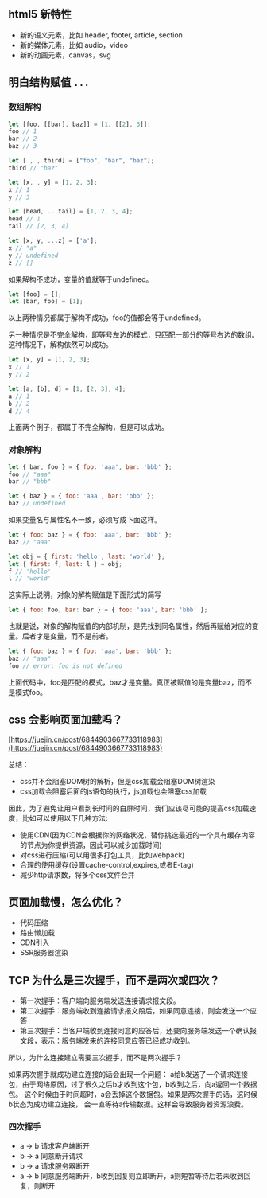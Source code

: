 ## html5 新特性
+ 新的语义元素，比如 header, footer, article, section
+ 新的媒体元素，比如 audio，video
+ 新的动画元素，canvas，svg

## 明白结构赋值 ```...```
### 数组解构
```javascript
let [foo, [[bar], baz]] = [1, [[2], 3]];
foo // 1
bar // 2
baz // 3

let [ , , third] = ["foo", "bar", "baz"];
third // "baz"

let [x, , y] = [1, 2, 3];
x // 1
y // 3

let [head, ...tail] = [1, 2, 3, 4];
head // 1
tail // [2, 3, 4]

let [x, y, ...z] = ['a'];
x // "a"
y // undefined
z // []
```
如果解构不成功，变量的值就等于undefined。

```javascript
let [foo] = [];
let [bar, foo] = [1];
```
以上两种情况都属于解构不成功，foo的值都会等于undefined。

另一种情况是不完全解构，即等号左边的模式，只匹配一部分的等号右边的数组。这种情况下，解构依然可以成功。

```javascript
let [x, y] = [1, 2, 3];
x // 1
y // 2

let [a, [b], d] = [1, [2, 3], 4];
a // 1
b // 2
d // 4
```
上面两个例子，都属于不完全解构，但是可以成功。

### 对象解构
```javascript
let { bar, foo } = { foo: 'aaa', bar: 'bbb' };
foo // "aaa"
bar // "bbb"

let { baz } = { foo: 'aaa', bar: 'bbb' };
baz // undefined
```

如果变量名与属性名不一致，必须写成下面这样。
```javascript
let { foo: baz } = { foo: 'aaa', bar: 'bbb' };
baz // "aaa"

let obj = { first: 'hello', last: 'world' };
let { first: f, last: l } = obj;
f // 'hello'
l // 'world'
```

这实际上说明，对象的解构赋值是下面形式的简写

```javascript
let { foo: foo, bar: bar } = { foo: 'aaa', bar: 'bbb' };
```
也就是说，对象的解构赋值的内部机制，是先找到同名属性，然后再赋给对应的变量。后者才是变量，而不是前者。

```javascript
let { foo: baz } = { foo: 'aaa', bar: 'bbb' };
baz // "aaa"
foo // error: foo is not defined
```
上面代码中，foo是匹配的模式，baz才是变量。真正被赋值的是变量baz，而不是模式foo。

## css 会影响页面加载吗？
[https://juejin.cn/post/6844903667733118983](https://juejin.cn/post/6844903667733118983)

总结：
* css并不会阻塞DOM树的解析，但是css加载会阻塞DOM树渲染
* css加载会阻塞后面的js语句的执行，js加载也会阻塞css加载

因此，为了避免让用户看到长时间的白屏时间，我们应该尽可能的提高css加载速度，比如可以使用以下几种方法:

* 使用CDN(因为CDN会根据你的网络状况，替你挑选最近的一个具有缓存内容的节点为你提供资源，因此可以减少加载时间)
* 对css进行压缩(可以用很多打包工具，比如webpack)
* 合理的使用缓存(设置cache-control,expires,或者E-tag)
* 减少http请求数，将多个css文件合并

## 页面加载慢，怎么优化？
* 代码压缩
* 路由懒加载
* CDN引入
* SSR服务器渲染

## TCP 为什么是三次握手，而不是两次或四次？
* 第一次握手：客户端向服务端发送连接请求报文段。
* 第二次握手：服务端收到连接请求报文段后，如果同意连接，则会发送一个应答
* 第三次握手：当客户端收到连接同意的应答后，还要向服务端发送一个确认报文段，表示：服务端发来的连接同意应答已经成功收到。

所以，为什么连接建立需要三次握手，而不是两次握手？

如果两次握手就成功建立连接的话会出现一个问题：
a给b发送了一个请求连接包，由于网络原因，过了很久之后b才收到这个包，b收到之后，向a返回一个数据包。
这个时候由于时间超时，a会丢掉这个数据包。如果是两次握手的话，这时候b状态为成功建立连接，
会一直等待a传输数据。这样会导致服务器资源浪费。

### 四次挥手
* a -> b 请求客户端断开
* b -> a 同意断开请求
* b -> a 请求服务器断开
* a -> b 同意服务端断开，b收到回复则立即断开，a则短暂等待后若未收到回复，则断开

